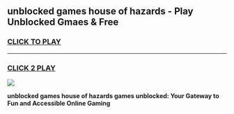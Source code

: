 
## unblocked games house of hazards - Play Unblocked Gmaes & Free
<h3>
<a href="https://news.freeplayer.one?title=unblocked_games_house_of_hazards&ref=23F">CLICK TO PLAY</a></h3>
<hr>

<h3>
<a href="https://news.freeplayer.one?title=unblocked_games_house_of_hazards&ref=23F">CLICK 2 PLAY</a>
  
</h3>

<a href="https://news.freeplayer.one?title=unblocked_games_house_of_hazards&ref=23F/"><img src="https://clearcache.store/games.png"></a>


**unblocked games house of hazards games unblocked: Your Gateway to Fun and Accessible Online Gaming**
